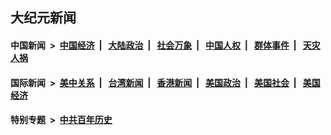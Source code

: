 ## 大纪元新闻

#### 中国新闻 &nbsp;>&nbsp; [中国经济](indexes/ncid283/README.md?11260845) &nbsp;| &nbsp; [大陆政治](indexes/ncid277/README.md?11260845) &nbsp;| &nbsp; [社会万象](indexes/ncid282/README.md?11260845) &nbsp;| &nbsp; [中国人权](indexes/ncid278/README.md?11260845) &nbsp;| &nbsp; [群体事件](indexes/ncid279/README.md?11260845) &nbsp;| &nbsp; [天灾人祸](indexes/ncid280/README.md?11260845)

#### 国际新闻 &nbsp;>&nbsp; [美中关系](indexes/nf1412576/README.md?11260845) &nbsp;| &nbsp; [台湾新闻](indexes/ncid1349361/README.md?11260845) &nbsp;| &nbsp; [香港新闻](indexes/ncid1349362/README.md?11260845) &nbsp;| &nbsp; [美国政治](indexes/ncid1078159/README.md?11260845) &nbsp;| &nbsp; [美国社会](indexes/ncid1078160/README.md?11260845) &nbsp;| &nbsp; [美国经济](indexes/ncid1078158/README.md?11260845)

#### 特别专题 &nbsp;>&nbsp; [中共百年历史](https://github.com/epoch-news/epoch-special/blob/master/README.md?11260845)  
